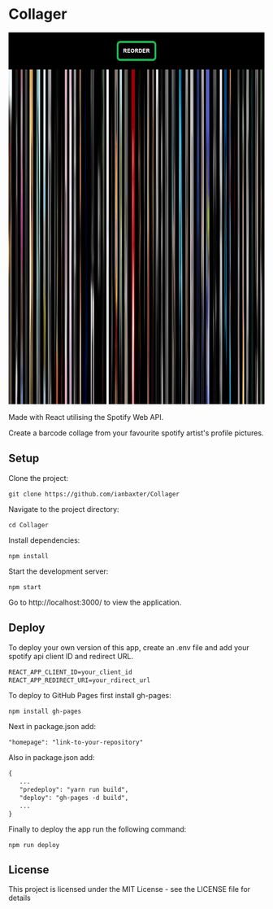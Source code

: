 # Collager

<img src="images/collager-screenshot.png" height="731"/>

Made with React utilising the Spotify Web API.

Create a barcode collage from your favourite spotify artist's profile pictures.

## Setup

Clone the project:

```
git clone https://github.com/ianbaxter/Collager
```

Navigate to the project directory:

```
cd Collager
```

Install dependencies:

```
npm install
```

Start the development server:

```
npm start
```

Go to http://localhost:3000/ to view the application.

## Deploy

To deploy your own version of this app, create an .env file and add your spotify api client ID and redirect URL.

```
REACT_APP_CLIENT_ID=your_client_id
REACT_APP_REDIRECT_URI=your_rdirect_url
```

To deploy to GitHub Pages first install gh-pages:

```
npm install gh-pages
```

Next in package.json add:

```
"homepage": "link-to-your-repository"
```

Also in package.json add:

```
{
   ...
   "predeploy": "yarn run build",
   "deploy": "gh-pages -d build",
   ...
}
```

Finally to deploy the app run the following command:

```
npm run deploy
```

## License

This project is licensed under the MIT License - see the LICENSE file for details
